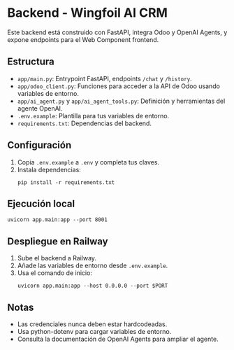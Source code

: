 # Backend - Wingfoil AI CRM

Este backend está construido con FastAPI, integra Odoo y OpenAI Agents, y expone endpoints para el Web Component frontend.

## Estructura

- `app/main.py`: Entrypoint FastAPI, endpoints `/chat` y `/history`.
- `app/odoo_client.py`: Funciones para acceder a la API de Odoo usando variables de entorno.
- `app/ai_agent.py` y `app/ai_agent_tools.py`: Definición y herramientas del agente OpenAI.
- `.env.example`: Plantilla para tus variables de entorno.
- `requirements.txt`: Dependencias del backend.

## Configuración

1. Copia `.env.example` a `.env` y completa tus claves.
2. Instala dependencias:
   ```
   pip install -r requirements.txt
   ```

## Ejecución local

```
uvicorn app.main:app --port 8001
```

## Despliegue en Railway

1. Sube el backend a Railway.
2. Añade las variables de entorno desde `.env.example`.
3. Usa el comando de inicio:
   ```
   uvicorn app.main:app --host 0.0.0.0 --port $PORT
   ```

## Notas
- Las credenciales nunca deben estar hardcodeadas.
- Usa python-dotenv para cargar variables de entorno.
- Consulta la documentación de OpenAI Agents para ampliar el agente.
